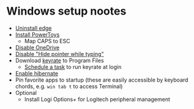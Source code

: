 # Windows setup nootes
* [Uninstall edge](https://github.com/ShadowWhisperer/Remove-MS-Edge?tab=readme-ov-file)
* [Install PowerToys](https://learn.microsoft.com/en-us/windows/powertoys/)
    * Map CAPS to ESC
* [Disable OneDrive](https://support.microsoft.com/en-us/office/turn-off-disable-or-uninstall-onedrive-f32a17ce-3336-40fe-9c38-6efb09f944b0)
* [Disable "Hide pointer while typing"](https://answers.microsoft.com/en-us/windows/forum/all/mouse-cursor-disappears-in-any-dialogue-or-text/3b3f0664-9e30-4acd-9f20-d304fcc227e9)
* Download [keyrate](https://github.com/EricTetz/keyrate) to Program Files
    * [Schedule a task](https://stackoverflow.com/questions/76766511/how-do-i-automatically-have-a-command-run-from-my-windows-10-command-prompt-when) to run keyrate at login
* [Enable hibernate](https://answers.microsoft.com/en-us/windows/forum/all/how-can-one-enable-hibernate-in-windows-11-since/2545b402-4884-45b3-9fda-459bce2333d7)
* Pin favorite apps to startup (these are easily accessible by keyboard chords, e.g. `win tab t` to access Terminal)
* Optional
    * Install Logi Options+ for Logitech peripheral management

